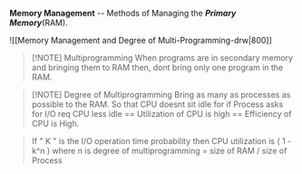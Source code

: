 **Memory Management** -- Methods of Managing the ***Primary Memory***(RAM).

![[Memory Management and Degree of Multi-Programming-drw|800]]
> [!NOTE] Multiprogramming
> When programs are in secondary memory and bringing them to RAM
> then, dont bring only one program in the RAM.


> [!NOTE] Degree of Multiprogramming
> Bring as many as processes as possible to the RAM.
> So that CPU doesnt sit idle for if Process asks for I/O req
> CPU less idle == Utilization of CPU is high == Efficiency of CPU is High.
> 

> If " K " is the I/O operation time probability
> then CPU utilization is ( 1 - k^n ) 
> where n is degree of multiprogramming = size of RAM / size of Process


